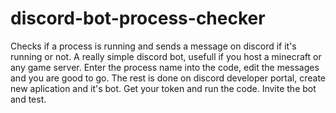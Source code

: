 # discord-bot-process-checker
Checks if a process is running and sends a message on discord if it's running or not. A really simple discord bot, usefull if you host a minecraft or any game server. Enter the process name into the code, edit the messages and you are good to go. 
The rest is done on discord developer portal, create new aplication and it's bot. Get your token and run the code. Invite the bot and test.
